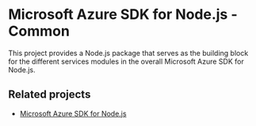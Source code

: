 # Microsoft Azure SDK for Node.js - Common

This project provides a Node.js package that serves as the building block for the different services modules in the overall Microsoft Azure SDK for Node.js.

## Related projects

- [Microsoft Azure SDK for Node.js](https://github.com/Azure/azure-sdk-for-node)
